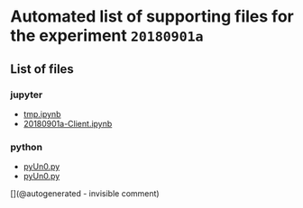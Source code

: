 # Automated list of supporting files for the __experiment `20180901a`__

## List of files

### jupyter

* [tmp.ipynb](/tmp.ipynb)
* [20180901a-Client.ipynb](/matty/20180901a/20180901a-Client.ipynb)


### python

* [pyUn0.py](/matty/20180901a/pyUn0.py)
* [pyUn0.py](/matty/20181031a/pyUn0.py)


[](@autogenerated - invisible comment)